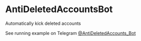 # AntiDeletedAccountsBot
Automatically kick deleted accounts

See running example on Telegram [@AntiDeletedAccounts_Bot](https://t.me/AntiDeletedAccounts_Bot)
